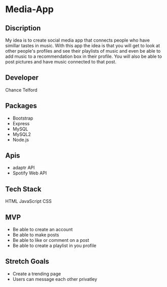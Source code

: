 # Media-App

## Discription
My idea is to create social media app that connects people who have simillar tastes in music. With this app the idea is that you will get to look at other people's profiles and see their playlists of music and even be able to add music to a recommendation box in their profile. You will also be able to post pictures and have music connected to that post. 


## Developer
Chance Telford

## Packages
- Bootstrap
- Express
- MySQL
- MySQL2
- Node.js

## Apis
- adaptr API
- Spotify Web API

## Tech Stack
HTML
JavaScript
CSS

## MVP
- Be able to create an account
- Be able to make posts
- Be able to like or comment on a post
- Be able to create a playlist in you profile

## Stretch Goals
- Create a trending page
- Users can message each other privatley